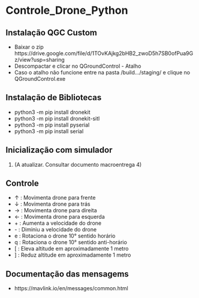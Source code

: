 <h1>Controle_Drone_Python</h1>

<h2>Instalação QGC Custom </h2>
<ul>
  <li>Baixar o zip https://drive.google.com/file/d/1TOvKAjkg2bHB2_zwoD5h7SB0ofPua9Gz/view?usp=sharing</li>
  <li>Descompactar e clicar no QGroundControl - Atalho</li>
  <li>Caso o atalho não funcione entre na pasta /build.../staging/ e clique no QGroundControl.exe
</ul>

<h2>Instalação de Bibliotecas</h2>
<ul>
  <li>python3 -m pip install dronekit</li>
  <li>python3 -m pip install dronekit-sitl</li>
  <li>python3 -m pip install pyserial</li>
  <li>python3 -m pip install serial</li>
</ul>

<h2>Inicialização com simulador</h2>
<ol>
  <li>(A atualizar. Consultar documento macroentrega 4)</li>
</ol>

<h2>Controle</h2>
<ul>
  <li> ↑ : Movimenta drone para frente </li>
  <li> ↓ : Movimenta drone para trás </li>
  <li> → : Movimenta drone para direita </li>
  <li> ← : Movimenta drone para esquerda </li>
  <li> + : Aumenta a velocidade do drone </li>
  <li> - : Diminiu a velocidade do drone </li>
  <li> e : Rotaciona o drone 10° sentido horário </li>
  <li> q : Rotaciona o drone 10° sentido anti-horário </li>
  <li> [ : Eleva altitude em aproximadamente 1 metro </li>
  <li> ] : Reduz altitude em aproximadamente 1 metro </li>
</ul>

<h2>Documentação das mensagems</h2>
<ul>
  <li>https://mavlink.io/en/messages/common.html</li>
</ul>

